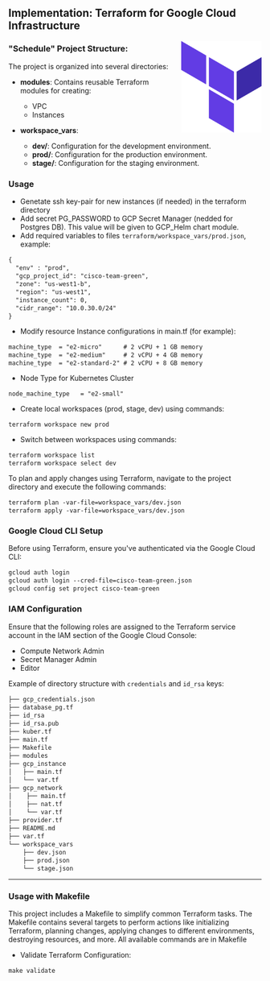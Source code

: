 ## Implementation: Terraform for Google Cloud Infrastructure

<img src="../screenshots/tf-logo.png" alt="Terraform Logo" width="160" style="float: right; margin-left: 20px;"/>

### "Schedule" Project Structure:

The project is organized into several directories:

- **modules**: Contains reusable Terraform modules for creating:
  - VPC
  - Instances

- **workspace_vars**:
  - **dev/**: Configuration for the development environment.
  - **prod/**: Configuration for the production environment.
  - **stage/**: Configuration for the staging environment.

### Usage
- Genetate ssh key-pair for new instances (if needed) in the terraform directory  
- Add secret PG_PASSWORD to GCP Secret Manager (nedded for Postgres DB). This value will be given to GCP_Helm chart module.
- Add required variables to files `terraform/workspace_vars/prod.json`, example:
```text
{
  "env" : "prod",
  "gcp_project_id": "cisco-team-green",
  "zone": "us-west1-b",
  "region": "us-west1",
  "instance_count": 0,
  "cidr_range": "10.0.30.0/24"
}
```
- Modify resource Instance configurations in main.tf (for example):
```text
machine_type  = "e2-micro"      # 2 vCPU + 1 GB memory
machine_type  = "e2-medium"     # 2 vCPU + 4 GB memory
machine_type  = "e2-standard-2" # 2 vCPU + 8 GB memory
```
- Node Type for Kubernetes Cluster
```text 
node_machine_type   = "e2-small"
```

- Create local workspaces (prod, stage, dev) using commands:
```shell
terraform workspace new prod
```
- Switch between workspaces using commands:
```shell
terraform workspace list
terraform workspace select dev
```

To plan and apply changes using Terraform, navigate to the project directory and execute the following commands:

```shell
terraform plan -var-file=workspace_vars/dev.json
terraform apply -var-file=workspace_vars/dev.json
```

### Google Cloud CLI Setup

Before using Terraform, ensure you've authenticated via the Google Cloud CLI:

```shell
gcloud auth login
gcloud auth login --cred-file=cisco-team-green.json
gcloud config set project cisco-team-green
```

### IAM Configuration

Ensure that the following roles are assigned to the Terraform service account in the IAM section of the Google Cloud Console:

- Compute Network Admin
- Secret Manager Admin
- Editor


Example of directory structure with `credentials` and `id_rsa` keys:
```text
├── gcp_credentials.json
├── database_pg.tf
├── id_rsa
├── id_rsa.pub
├── kuber.tf
├── main.tf
├── Makefile
├── modules
├── gcp_instance
│   ├── main.tf
│   └── var.tf
├── gcp_network
│    ├── main.tf
│    ├── nat.tf
│    └── var.tf
├── provider.tf
├── README.md
├── var.tf
└── workspace_vars
    ├── dev.json
    ├── prod.json
    └── stage.json

```

-------------------------------------------------
### Usage with Makefile
This project includes a Makefile to simplify common Terraform tasks. The Makefile contains several targets to perform actions like initializing Terraform, planning changes, applying changes to different environments, destroying resources, and more. All available commands are in Makefile 


- Validate Terraform Configuration:
```shell
make validate
```